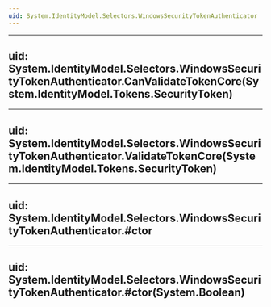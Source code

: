 ```yaml
---
uid: System.IdentityModel.Selectors.WindowsSecurityTokenAuthenticator
---
```


---
uid: System.IdentityModel.Selectors.WindowsSecurityTokenAuthenticator.CanValidateTokenCore(System.IdentityModel.Tokens.SecurityToken)
---

---
uid: System.IdentityModel.Selectors.WindowsSecurityTokenAuthenticator.ValidateTokenCore(System.IdentityModel.Tokens.SecurityToken)
---

---
uid: System.IdentityModel.Selectors.WindowsSecurityTokenAuthenticator.#ctor
---

---
uid: System.IdentityModel.Selectors.WindowsSecurityTokenAuthenticator.#ctor(System.Boolean)
---
